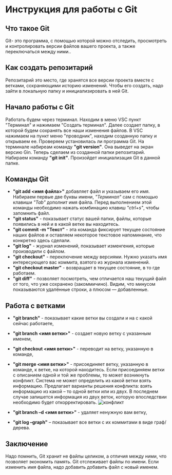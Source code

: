 # Инструкция для работы с Git

## Что такое Git
Git- это программа, с помощью которой можно отследить, просмотреть и контролировать версии файлов вашего проекта, а также переключаться между ними..

## Как создать репозитарий
Репозитарий это место, где хранятся все версии проекта вместе с ветками, сохраняющими историю изменений.
Чтобы его создать, надо зайти в локальную папку и инициализировать в ней Git.

## Начало работы с Git
Работать будем через терминал. Находим в меню VSC пункт "Терминал" и нажимаем "Создать терминал". 
Далее создает папку, в которой будем сохранять все наши изменения файлов. В VSC нажимаем на пункт меню "проводник", находим созданную папку и открываем ее.
Проверяем установилась ли программа Git. На терминале набиреам команду **"git version"**. Она выведет на экран версию Gin.
Теперь сделаем из созданной папки репозитарий. Набираем команду **"git init"**. Произойдет инициализация Git в данной папке.

## Команды Git
* **"git add <имя файла>"**
  добавляет  файл и указываем его имя. Набираем первые две буквы имени, *"Терминал"* сам с помощью клавиши *"Tab"* дополнит имя файла. Перед выполнением этой команды необходимо нажать комбинацию клавиш *"ctrl+s"*, чтобы запомнить файл.
* **"git status"** - показывает статус вашей папки, файлы, которые появились в ней и в какой ветке вы находитесь. 
* **"git commit -m "Текст"** - эта команда фиксирует текущее состояние наших файлов и оставляем некоторое текстовое напоминание, что конкретно здесь сделали.
* **"git log"** - журнал изменений, показывает изменгения, которые производили с файлом.
* **"git checkout"** - переключение между версиями.
Нужно указать имя интересующего вас коммита, взятого из журнала изменений. 
* **"git checkout master"** - возвращает в текущее состояние, в то где работаем.
* **"git diff"** - позволяет посмотреть, чем отличается наш текущий файл от того, что уже сохранено (закоммичино). Видим, что минусом показываются удалённые строки, а плюсом — добавленные.

## Работа с ветками
* **"git branch"** - показывает какие ветки вы создали и на с какой сейчас работаете,
* **"git branch <имя ветки>"** - создает новую ветку с указанным именем,
* **"git checkout <имя ветки>"** - переводит на ветку, указанную в команде,
* **"git merge <имя ветки>"** - присоединяет ветку, указанную в команде, к ветке, на которой находитесь. Если присоединяем ветки с описанием одной и той же проблемы, то может возникнуть конфликт. Система не может определить из какой ветки взять информацию. Предлагает варианты решения конфликта: взять информацию из какой – то одной ветки или из двух. В последнем случае запишется информация из двух веток, которую впоследствии необходимо будет откорректировать.
![конфликт](конфликт.PNG)

* **"git branch –d <имя ветки>"** - удаляет ненужную вам ветку,
* **"git log –graph"** – показывает все ветки с их коммитами в виде граф/дерева. 

## Заключение
Надо помнить, Git хранит не файлы целиком, а отличия между ними, что позволяет экономить память.
 Git отслеживает файлы по имени.
Если изменить имя файла, надо добавить добавить файл с новый именем.